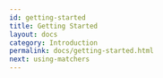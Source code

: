 ```yaml
---
id: getting-started
title: Getting Started
layout: docs
category: Introduction
permalink: docs/getting-started.html
next: using-matchers
---
```


